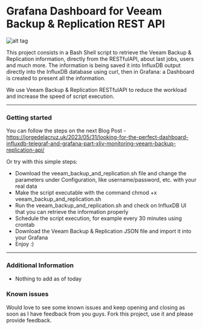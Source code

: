Grafana Dashboard for Veeam Backup & Replication REST API
===================

![alt tag](https://jorgedelacruz.uk/wp-content/uploads/2023/05/grafana-veeam-api-001-1.jpg)

This project consists in a Bash Shell script to retrieve the Veeam Backup & Replication information, directly from the RESTfulAPI, about last jobs, users and much more. The information is being saved it into InfluxDB output directly into the InfluxDB database using curl, then in Grafana: a Dashboard is created to present all the information.

We use Veeam Backup & Replication RESTfulAPI to reduce the workload and increase the speed of script execution. 

----------

### Getting started
You can follow the steps on the next Blog Post - https://jorgedelacruz.uk/2023/05/31/looking-for-the-perfect-dashboard-influxdb-telegraf-and-grafana-part-xliv-monitoring-veeam-backup-replication-api/

Or try with this simple steps:
* Download the veeam_backup_and_replication.sh file and change the parameters under Configuration, like username/password, etc. with your real data
* Make the script executable with the command chmod +x veeam_backup_and_replication.sh
* Run the veeam_backup_and_replication.sh and check on InfluxDB UI that you can retrieve the information properly
* Schedule the script execution, for example every 30 minutes using crontab
* Download the Veeam Backup & Replication JSON file and import it into your Grafana
* Enjoy :)

----------

### Additional Information
* Nothing to add as of today

### Known issues 
Would love to see some known issues and keep opening and closing as soon as I have feedback from you guys. Fork this project, use it and please provide feedback.